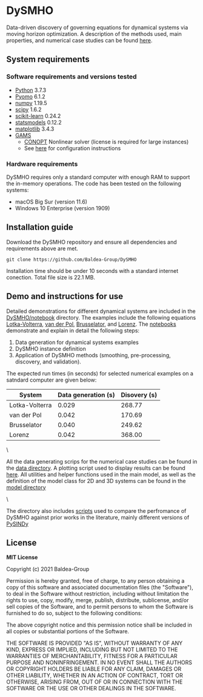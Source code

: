 # DySMHO

Data-driven discovery of governing equations for dynamical systems via moving horizon optimization. A description of the methods used, main properties, and numerical case studies can be found [here](https://arxiv.org/abs/2108.00069).


## System requirements 

### Software requirements and versions tested
- [Python](https://www.python.org/) 3.7.3
- [Pyomo](http://www.pyomo.org/) 6.1.2
- [numpy](https://numpy.org/) 1.19.5
- [scipy](https://www.scipy.org/) 1.6.2
- [scikit-learn](https://scikit-learn.org/) 0.24.2
- [statsmodels](https://www.statsmodels.org/stable/index.html) 0.12.2
- [matplotlib](https://matplotlib.org/) 3.4.3
- [GAMS](https://www.gams.com/)
	- [CONOPT](http://www.conopt.com/) Nonlinear solver (license is required for large instances)
	- See [here](https://www.markdownguide.org/basic-syntax/) for configuration instructions 

### Hardware requirements 
DySMHO requires only a standard computer with enough RAM to support the in-memory operations. The code has been tested on the following systems:
- macOS Big Sur (version 11.6) 
- Windows 10 Enterprise (version 1909) 

	
## Installation guide 

Download the DySMHO repository and ensure all dependencies and requirements above are met. 
```
git clone https://github.com/Baldea-Group/DySMHO
```
Installation time should be under 10 seconds with a standard internet conection. Total file size is 22.1 MB. 

## Demo and instructions for use 

Detailed demonstrations for different dynamical systems are included in the [DySMHO/notebook](https://github.com/Baldea-Group/DySMHO/tree/main/DySMHO/notebook) directory. The examples include the following equations [Lotka-Volterra](https://en.wikipedia.org/wiki/Lotka%E2%80%93Volterra_equations), [van der Pol](https://en.wikipedia.org/wiki/Van_der_Pol_oscillator), [Brusselator](https://en.wikipedia.org/wiki/Brusselator), and [Lorenz](https://en.wikipedia.org/wiki/Lorenz_system). The [notebooks](https://github.com/Baldea-Group/DySMHO/tree/main/DySMHO/notebook) demonstrate and explain in detail the following steps: 
1. Data generation for dynamical systems examples
2. DySMHO instance definition
3. Application of DySMHO methods (smoothing, pre-processing, discovery, and validation). 

The expected run times (in seconds) for selected numerical examples on a satndard computer are given below: 

| System      | Data generation (s) | Disovery (s) | 
| ----------- | ----------- | ----------- |
| Lotka-Volterra  | 0.029       | 268.77       |
| van der Pol   | 0.042        | 170.69        |
| Brusselator   | 0.040        | 249.62        |
| Lorenz   | 0.042        | 368.00        |

\\


All the data generating scrips for the numerical case studies can be found in the [data directory](https://github.com/Baldea-Group/DySMHO/tree/main/DySMHO/data). A plotting script used to display results can be found [here](https://github.com/Baldea-Group/DySMHO/blob/main/DySMHO/notebook/plotting.ipynb). All utilities and helper functions used in the main model, as well as the definition of the model class for 2D and 3D systems can be found in the [model directory](https://github.com/Baldea-Group/DySMHO/tree/main/DySMHO/model) 

\\ 

The directory also includes [scripts](https://github.com/Baldea-Group/DySMHO/blob/main/DySMHO/notebook/examples_pysindy.ipynb) used to compare the perfromance of DySMHO against prior works in the literature, mainly different versions of [PySINDy](https://github.com/dynamicslab/pysindy)  




## License 

**MIT License** 

Copyright (c) 2021 Baldea-Group

Permission is hereby granted, free of charge, to any person obtaining a copy
of this software and associated documentation files (the "Software"), to deal
in the Software without restriction, including without limitation the rights
to use, copy, modify, merge, publish, distribute, sublicense, and/or sell
copies of the Software, and to permit persons to whom the Software is
furnished to do so, subject to the following conditions:

The above copyright notice and this permission notice shall be included in all
copies or substantial portions of the Software.

THE SOFTWARE IS PROVIDED "AS IS", WITHOUT WARRANTY OF ANY KIND, EXPRESS OR
IMPLIED, INCLUDING BUT NOT LIMITED TO THE WARRANTIES OF MERCHANTABILITY,
FITNESS FOR A PARTICULAR PURPOSE AND NONINFRINGEMENT. IN NO EVENT SHALL THE
AUTHORS OR COPYRIGHT HOLDERS BE LIABLE FOR ANY CLAIM, DAMAGES OR OTHER
LIABILITY, WHETHER IN AN ACTION OF CONTRACT, TORT OR OTHERWISE, ARISING FROM,
OUT OF OR IN CONNECTION WITH THE SOFTWARE OR THE USE OR OTHER DEALINGS IN THE
SOFTWARE.


